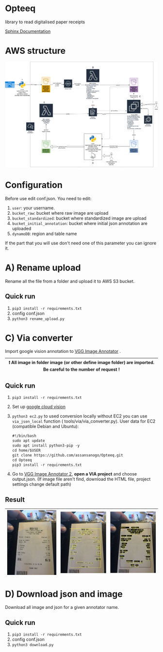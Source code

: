 # Opteeq

library to read digitalised paper receipts

[Sphinx Documentation](https://souff.github.io/Opteeq/info.html)

# AWS structure

![image](tools/aws/aws_Diagram.png)

# Configuration

Before use edit conf.json. You need to edit:

1. `user`: your username.
2. `bucket_raw`: bucket where raw image are upload
3. `bucket_standardized`: bucket where standardized image are upload
4. `bucket_initial_annotation`: bucket where initial json annotation are uploaded
5. `dynamoDB`: region and table name

If the part that you will use don't need one of this parameter you can ignore it.

# A) Rename upload

Rename all the file from a folder and upload it to AWS S3 bucket.

## Quick run

1. `pip3 install -r requirements.txt`
2. config conf.json
3. `python3 rename_upload.py`

# C) Via converter

Import google vision annotation to [VGG Image Annotator](https://www.robots.ox.ac.uk/~vgg/software/via/)
.

| :exclamation:   All image in folder image (or other define image folder) are imported. Be careful to the number of request !   |
|-----------------------------------------|

## Quick run

1. `pip3 install -r requirements.txt`
2. Set up [google cloud vision](https://cloud.google.com/vision/docs/quickstart-client-libraries)
3. `python3 ec2.py` to used conversion locally without EC2 you can use  `via_json_local` function (
   tools/via/via_converter.py).
   User data for EC2 (compatible Debian and Ubuntu):
   ```
   #!/bin/bash
   sudo apt update
   sudo apt install python3-pip -y
   cd home/$USER
   git clone https://github.com/assansanogo/Opteeq.git
   cd Opteeq
   pip3 install -r requirements.txt
   ```

4. Go to [VGG Image Annotator 2](https://www.robots.ox.ac.uk/~vgg/software/via/via.html), **open a VIA project** and
   choose output.json. (If image file aren't find, download the HTML file, project settings change default path)

## Result

| ![via0](tools/via/doc/via0.png)   |      ![via](tools/via/doc/via.png)      |  ![via2](tools/via/doc/via2.png) |
|----------|:-------------:|------:|

# D) Download json and image

Download all image and json for a given annotator name.

## Quick run

1. `pip3 install -r requirements.txt`
2. config conf.json
3. `python3 download.py`
